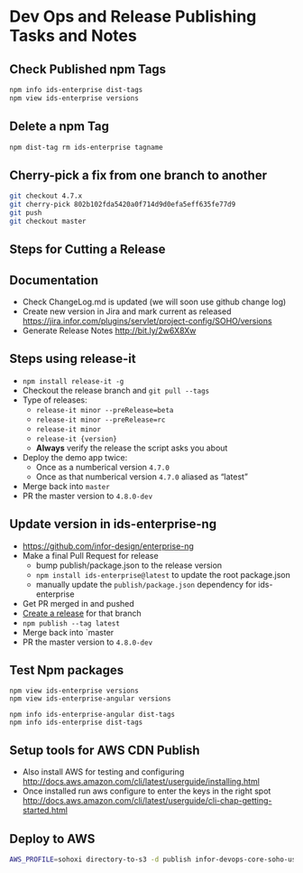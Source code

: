 # Dev Ops and Release Publishing Tasks and Notes

## Check Published npm Tags

```bash
npm info ids-enterprise dist-tags
npm view ids-enterprise versions
```

## Delete a npm Tag

```bash
npm dist-tag rm ids-enterprise tagname
```

## Cherry-pick a fix from one branch to another

```bash
git checkout 4.7.x
git cherry-pick 802b102fda5420a0f714d9d0efa5eff635fe77d9
git push
git checkout master
```

## Steps for Cutting a Release

## Documentation
* Check ChangeLog.md is updated (we will soon use github change log)
* Create new version in Jira and mark current as released https://jira.infor.com/plugins/servlet/project-config/SOHO/versions
* Generate Release Notes http://bit.ly/2w6X8Xw


## Steps using release-it
- `npm install release-it -g`
-  Checkout the release branch and `git pull --tags`
- Type of releases:
  - `release-it minor --preRelease=beta`
  - `release-it minor --preRelease=rc`
  - `release-it minor`
  - `release-it {version}`
  - **Always** verify the release the script asks you about
- Deploy the demo app twice:
  - Once as a numberical version `4.7.0`
  - Once as that numberical version `4.7.0` aliased as “latest”
- Merge back into `master`
- PR the master version to `4.8.0-dev`

## Update version in ids-enterprise-ng
* https://github.com/infor-design/enterprise-ng
* Make a final Pull Request for release
    - bump publish/package.json to the release version
    - `npm install ids-enterprise@latest` to update the root package.json
    - manually update the `publish/package.json` dependency for ids-enterprise
* Get PR merged in and pushed
* [Create a release](https://github.com/infor-design/enterprise-ng/releases) for that branch
* `npm publish --tag latest`
* Merge back into `master
* PR the master version to `4.8.0-dev`

## Test Npm packages
```
npm view ids-enterprise versions
npm view ids-enterprise-angular versions

npm info ids-enterprise-angular dist-tags
npm info ids-enterprise dist-tags
```

## Setup tools for AWS CDN Publish

- Also install AWS for testing and configuring http://docs.aws.amazon.com/cli/latest/userguide/installing.html
- Once installed run aws configure to enter the keys in the right spot http://docs.aws.amazon.com/cli/latest/userguide/cli-chap-getting-started.html

## Deploy to AWS

```bash
AWS_PROFILE=sohoxi directory-to-s3 -d publish infor-devops-core-soho-us-east-1/sohoxi/4.3.3 -v
```
